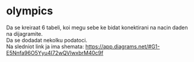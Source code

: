 # olympics
Da se kreiraat 6 tabeli, koi megu sebe ke bidat konektirani na nacin daden na dijagramite. <br>
Da se dodadat nekolku podatoci. <br>
Na sledniot link ja ima shemata: https://app.diagrams.net/#G1-E5Nnfa96O5Yyu4I72wQVlwxbrM40c9f

